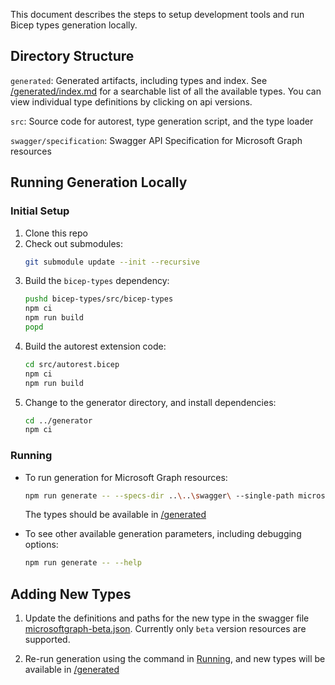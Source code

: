 This document describes the steps to setup development tools and run Bicep types generation locally.

## Directory Structure

`generated`: Generated artifacts, including types and index. See [/generated/index.md](./generated/index.md) for a searchable list of all the available types. You can view individual type definitions by clicking on api versions.

`src`: Source code for autorest, type generation script, and the type loader

`swagger/specification`: Swagger API Specification for Microsoft Graph resources

## Running Generation Locally
### Initial Setup
1. Clone this repo
1. Check out submodules:
    ```sh
    git submodule update --init --recursive
    ```
1. Build the `bicep-types` dependency:
    ```sh
    pushd bicep-types/src/bicep-types
    npm ci
    npm run build
    popd
    ```
1. Build the autorest extension code:
    ```sh
    cd src/autorest.bicep
    npm ci
    npm run build
    ```
1. Change to the generator directory, and install dependencies:
    ```sh
    cd ../generator
    npm ci
    ```

### Running
- To run generation for Microsoft Graph resources:
    ```sh
    npm run generate -- --specs-dir ..\..\swagger\ --single-path microsoftgraph
    ```
    The types should be available in [/generated](./generated)

- To see other available generation parameters, including debugging options:
    ```sh
    npm run generate -- --help
    ```

## Adding New Types
1. Update the definitions and paths for the new type in the swagger file [microsoftgraph-beta.json](swagger\specification\microsoftgraph\resource-manager\microsoftgraph\preview\2023-09-15-preview\microsoftgraph-beta.json). Currently only `beta` version resources are supported.

1. Re-run generation using the command in [Running](#running), and new types will be available in [/generated](./generated)
